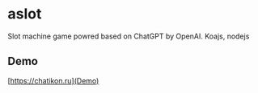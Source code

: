 # aslot
Slot machine game powred based on ChatGPT by OpenAI. Koajs, nodejs

## Demo

[https://chatikon.ru](Demo)
